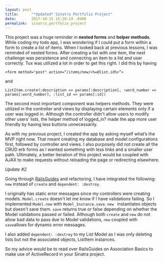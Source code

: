 ```yaml
---
layout: post
title:      "*Updated* Sinatra Portfolio Project"
date:       2017-10-15 15:10:19 -0400
permalink:  sinatra_portfolio_project
---
```


This project was a huge reminder in **nested forms** and **helper methods**. While coding my todo app, I was wondering if I could put a form within a form to create a list of items. When I looked back at previous lessons, I was reminded of nested forms. After creating a list with one item, the next challenge was persistence and connecting an item to a list and user correctly. Tux was utilized a lot in order to get this right. I did this by having
```
<form method="post" action=“/items/new/<%=@list.id%>”>
```
and 
```
ListItem.create(:description => params[:description], :word_number => params[:word_number], :list_id => params[:id])
```
The second most important component was helpers methods. They were utilized in the controller and views by displaying certain elements only if a user was logged in. Although the controller didn’t allow users to modify other users’ lists, the helper method of logged_in? made the app more user friendly by having less buttons unnecessarily. 

As with my previous project, I created the app by asking myself what’s the MVP right now.  That meant creating my database and model configurations first, followed by controller and views. I also purposely did not create all the CRUD erb forms as I wanted something with less links and a smaller user path. Ultimately, a better iteration of this project would be coupled with AJAX to make requests without reloading the page or redirecting elsewhere.

*Update #2*

Going through [RailsGuides](http://guides.rubyonrails.org/association_basics.html) and refactoring, I have integrated the following: `new` instead of `create` and `dependent: :destroy`.

I originally has static error messages since my controllers were creating models. `Model.create` doesn't let me know if I have validations failing. So I implemented `Model.new` with `Model_Instance.save`.  `new ` instantiates objects but doesn't save them. `save` returns true or false depending on whether the Model validations passed or failed. Although both `create` and `new` do not allow bad data to pass due to Model validations, `new` coupled with `save`allows for dynamic error messages.

I also added `dependent: :destroy` to my List Model as I was only deleting lists but not the associated objects, ListItem instances. 

So my advice would be to read over RailsGuides on Association Basics to make use of ActiveRecord in your Sinatra project. 


